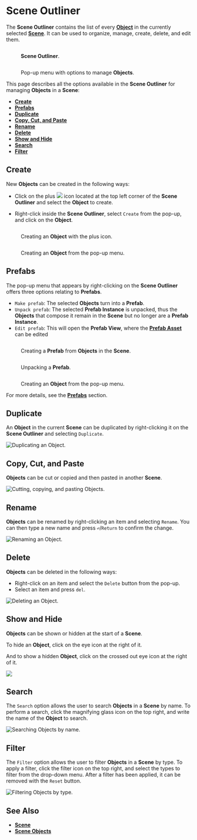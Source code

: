 # Scene Outliner


The **Scene Outliner** contains the list of every [**Object**](../objects-and-types/scene-objects/README.md) in the currently selected [**Scene**](../objects-and-types/project-objects/scene.md). It can be used to organize, manage, create, delete, and edit them.

<div>
<figure><img src="../../.gitbook/assets/scene-outliner_2_1.png" alt=""><figcaption><p><b>Scene Outliner</b>.</p></figcaption></figure>
<figure><img src="../../.gitbook/assets/scene-outliner_2_2.png" alt=""><figcaption><p>Pop-up menu with options to manage <b>Objects</b>.</p></figcaption></figure>
</div>

This page describes all the options available in the **Scene Outliner** for managing **Objects** in a **Scene**:

<!-- no toc -->
* [**Create**](#create)
* [**Prefabs**](#prefabs)
* [**Duplicate**](#duplicate)
* [**Copy, Cut, and Paste**](#copy-cut-and-paste)
* [**Rename**](#rename)
* [**Delete**](#delete)
* [**Show and Hide**](#show-and-hide)
* [**Search**](#search)
* [**Filter**](#filter)

## Create

New **Objects** can be created in the following ways:

* Click on the plus ![](<../.gitbook/assets/plusIcon (4) (4) (4) (4) (4) (4) (4) (4) (1) (2) (1).PNG>) icon located at the top left corner of the **Scene Outliner** and select the **Object** to create.

* Right-click inside the **Scene Outliner**, select `Create` from the pop-up, and click on the **Object**.

<div>
<figure><img src="../../.gitbook/assets/scene-outliner-create-add-icon-new.png" alt=""><figcaption><p>Creating an <b>Object</b> with the plus icon.</p></figcaption></figure>
<figure><img src="../../.gitbook/assets/scene-outliner-create-right-click-new.png" alt=""><figcaption><p>Creating an <b>Object</b> from the pop-up menu.</p></figcaption></figure>
</div>

## Prefabs

The pop-up menu that appears by right-clicking on the **Scene Outliner** offers three options relating to **Prefabs**. 

* `Make prefab`: The selected **Objects** turn into a **Prefab**.
* `Unpack prefab`: The selected **Prefab Instance** is unpacked, thus the **Objects** that compose it remain in the **Scene** but no longer are a **Prefab Instance**.
* `Edit prefab`: This will open the **Prefab View**, where the [**Prefab Asset**](../objects-and-types/prefabs/creating-and-using-prefabs.md#editing-the-prefab-asset) can be edited 

<div>
<figure><img src="../../.gitbook/assets/scene-outliner-makeprefab.gif" alt=""><figcaption><p>Creating a <b>Prefab</b> from <b>Objects</b> in the <b>Scene</b>.</p></figcaption></figure>
<figure><img src="../../.gitbook/assets/scene-outliner-unpackprefab.gif" alt=""><figcaption><p>Unpacking a <b>Prefab</b>.</p></figcaption></figure>
<figure><img src="../../.gitbook/assets/scene-outliner-editprefab.gif" alt=""><figcaption><p>Creating an <b>Object</b> from the pop-up menu.</p></figcaption></figure>
</div>

For more details, see the [**Prefabs**](../objects-and-types/prefabs/README.md) section.

## Duplicate

An **Object** in the current **Scene** can be duplicated by right-clicking it on the **Scene Outliner** and selecting `Duplicate`.

![Duplicating an **Object**.](../.gitbook/assets/scene-outliner-duplicate.gif)

## Copy, Cut, and Paste

**Objects** can be cut or copied and then pasted in another **Scene**.

![Cutting, copying, and pasting **Objects**.](../.gitbook/assets/scene-outliner-cutcopypaste.gif)

## Rename

**Objects** can be renamed by right-clicking an item and selecting `Rename`. You can then type a new name and press **`⏎`**/`Return` to confirm the change.

![Renaming an **Object**.](../.gitbook/assets/scene-outliner-rename2.gif)

## Delete

**Objects** can be deleted in the following ways:

* Right-click on an item and select the `Delete` button from the pop-up.
* Select an item and press `del`.

![Deleting an **Object**.](../.gitbook/assets/scene-outliner-delete.gif)

## Show and Hide

**Objects** can be shown or hidden at the start of a **Scene**.

To hide an **Object**, click on the eye icon at the right of it.

And to show a hidden **Object**, click on the crossed out eye icon at the right of it.

![](../.gitbook/assets/show-and-hide-cropped.gif)

## Search

The `Search` option allows the user to search **Objects** in a **Scene** by name. To perform a search, click the magnifying glass icon on the top right, and write the name of the **Object** to search.

![Searching **Objects** by name.](../.gitbook/assets/scene-outliner-search.gif)

## Filter

The `Filter` option allows the user to filter **Objects** in a **Scene** by type. To apply a filter, click the filter icon on the top right, and select the types to filter from the drop-down menu. After a filter has been applied, it can be removed with the `Reset` button.

![Filtering **Objects** by type.](../.gitbook/assets/scene-outliner-filter.gif)

## See Also

* [**Scene**](../objects-and-types/project-objects/scene.md)
* [**Scene Objects**](../objects-and-types/scene-objects/)
